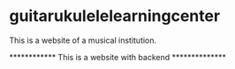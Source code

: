 # guitarukulelelearningcenter
This is a website of a musical institution.

************ This is a website with backend **************
